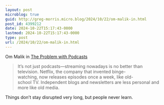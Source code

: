 ```yaml
---
layout: post
microblog: true
guid: http://greg-morris.micro.blog/2024/10/22/om-malik-in.html
post_id: 4399212
date: 2024-10-22T15:17:43-0000
lastmod: 2024-10-22T15:17:43-0000
type: post
url: /2024/10/22/om-malik-in.html
---
```

Om Malik in [The Problem with Podcasts](https://om.co/2024/10/22/the-problem-with-podcasts/)
> It’s not just podcasts—streaming nowadays is no better than television. Netflix, the company that invented binge-watching, now releases episodes once a week, like old-school TV. Independent blogs and newsletters are less personal and more like old media.



Things don’t stay disrupted very long, but people never learn. 
